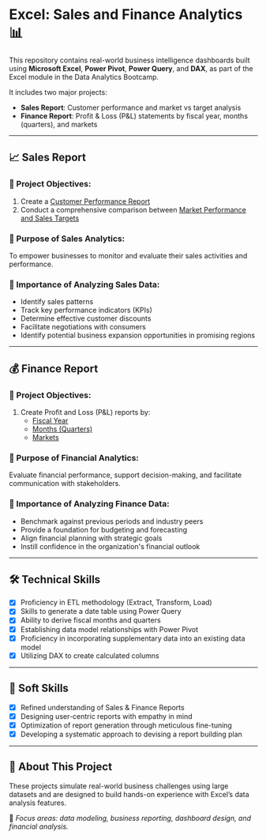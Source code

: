 # Excel: Sales and Finance Analytics 📊

This repository contains real-world business intelligence dashboards built using **Microsoft Excel**, **Power Pivot**, **Power Query**, and **DAX**, as part of the Excel module in the Data Analytics Bootcamp.

It includes two major projects:
- **Sales Report**: Customer performance and market vs target analysis
- **Finance Report**: Profit & Loss (P&L) statements by fiscal year, months (quarters), and markets

---

## 📈 Sales Report

### 🔹 Project Objectives:
1. Create a [Customer Performance Report](https://github.com/PalakSoni06/Excel-Sales-and-Finance-Analytics/blob/main/Customer%20Performance%20Report.pdf)
2. Conduct a comprehensive comparison between [Market Performance and Sales Targets](https://github.com/PalakSoni06/Excel-Sales-and-Finance-Analytics/blob/main/Market%20Performance%20vs%20Target.pdf)

### 🔹 Purpose of Sales Analytics:
To empower businesses to monitor and evaluate their sales activities and performance.

### 🔹 Importance of Analyzing Sales Data:
- Identify sales patterns
- Track key performance indicators (KPIs)
- Determine effective customer discounts
- Facilitate negotiations with consumers
- Identify potential business expansion opportunities in promising regions

---

## 💰 Finance Report

### 🔹 Project Objectives:
1. Create Profit and Loss (P&L) reports by:
   - [Fiscal Year](https://github.com/PalakSoni06/Excel-Sales-and-Finance-Analytics/blob/main/P%26L%20Statement%20by%20Year.pdf)
   - [Months (Quarters)](https://github.com/PalakSoni06/Excel-Sales-and-Finance-Analytics/blob/main/P%26L%20Statement%20by%20Month.pdf)
   - [Markets](https://github.com/PalakSoni06/Excel-Sales-and-Finance-Analytics/blob/main/P%26L%20Statement%20for%20Market.pdf)

### 🔹 Purpose of Financial Analytics:
Evaluate financial performance, support decision-making, and facilitate communication with stakeholders.

### 🔹 Importance of Analyzing Finance Data:
- Benchmark against previous periods and industry peers
- Provide a foundation for budgeting and forecasting
- Align financial planning with strategic goals
- Instill confidence in the organization's financial outlook

---

## 🛠 Technical Skills

- [x] Proficiency in ETL methodology (Extract, Transform, Load)
- [x] Skills to generate a date table using Power Query
- [x] Ability to derive fiscal months and quarters
- [x] Establishing data model relationships with Power Pivot
- [x] Proficiency in incorporating supplementary data into an existing data model
- [x] Utilizing DAX to create calculated columns

---

## 🤝 Soft Skills

- [x] Refined understanding of Sales & Finance Reports
- [x] Designing user-centric reports with empathy in mind
- [x] Optimization of report generation through meticulous fine-tuning
- [x] Developing a systematic approach to devising a report building plan

---

## 📌 About This Project

These projects simulate real-world business challenges using large datasets and are designed to build hands-on experience with Excel’s data analysis features.

📍 *Focus areas: data modeling, business reporting, dashboard design, and financial analysis.*
